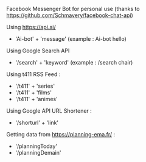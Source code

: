 Facebook Messenger Bot for personal use (thanks to https://github.com/Schmavery/facebook-chat-api)

Using https://api.ai/
- 'Ai-bot' + 'message' (example : Ai-bot hello)

Using Google Search API
- '/search' + 'keyword' (example : /search chair)

Using t411 RSS Feed :
- '/t411' + 'series'
- '/t411' + 'films'
- '/t411' + 'animes' 

Using Google API URL Shortener :
- '/shorturl' + 'link'

Getting data from https://planning-ema.fr/ :
- '/planningToday'
- '/planningDemain'
